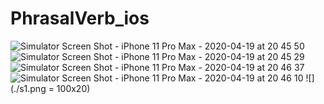 # PhrasalVerb_ios

![Simulator Screen Shot - iPhone 11 Pro Max - 2020-04-19 at 20 45 50](https://user-images.githubusercontent.com/45004786/79689520-988c2400-827f-11ea-8faa-d76261efc222.png)
![Simulator Screen Shot - iPhone 11 Pro Max - 2020-04-19 at 20 45 29](https://user-images.githubusercontent.com/45004786/79689532-b194d500-827f-11ea-9aeb-a926bb98c4e0.png)
![Simulator Screen Shot - iPhone 11 Pro Max - 2020-04-19 at 20 46 37](https://user-images.githubusercontent.com/45004786/79689544-c5d8d200-827f-11ea-9514-c4147bee573c.png)
![Simulator Screen Shot - iPhone 11 Pro Max - 2020-04-19 at 20 46 10](https://user-images.githubusercontent.com/45004786/79689556-d7ba7500-827f-11ea-8bf9-21715bc0509d.png)
![](./s1.png = 100x20)